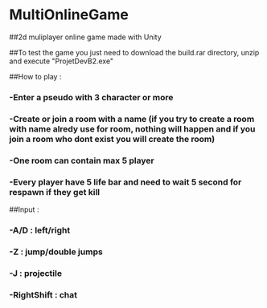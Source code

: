 # MultiOnlineGame
##2d muliplayer online game made with Unity

##To test the game you just need to download the build.rar directory, unzip and execute "ProjetDevB2.exe"

##How to play : 
### -Enter a pseudo with 3 character or more
### -Create or join a room with a name (if you try to create a room with name alredy use for room, nothing will happen and if you join a room who dont exist you will create the room)
### -One room can contain max 5 player
### -Every player have 5 life bar and need to wait 5 second for respawn if they get kill 

##Input :
### -A/D : left/right
### -Z : jump/double jumps
### -J : projectile
### -RightShift : chat
